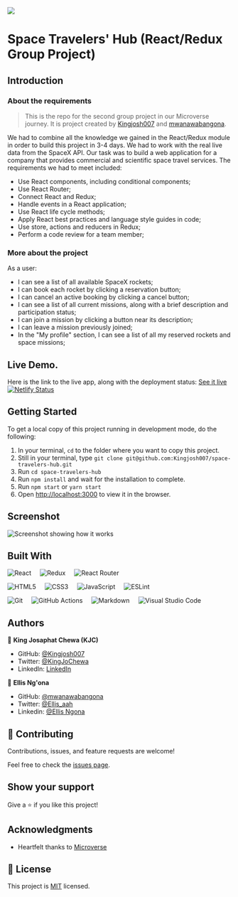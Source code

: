 ![](https://img.shields.io/badge/Microverse-blueviolet)

# Space Travelers' Hub (React/Redux Group Project)

## Introduction

### About the requirements

> This is the repo for the second group project in our Microverse journey. It is project created by [Kingjosh007](https://github.com/Kingjosh007) and [mwanawabangona](https://github.com/mwanawabangona).


We had to combine all the knowledge we gained in the React/Redux module in order to build this project in 3-4 days. We had to work with the real live data from the SpaceX API. Our task was to build a web application for a company that provides commercial and scientific space travel services. The requirements we had to meet included: 

- Use React components, including conditional components;
- Use React Router;
- Connect React and Redux;
- Handle events in a React application;
- Use React life cycle methods;
- Apply React best practices and language style guides in code;
- Use store, actions and reducers in Redux;
- Perform a code review for a team member;


### More about the project

As a user: 

- I can see a list of all available SpaceX rockets;
- I can book each rocket by clicking a reservation button;
- I can cancel an active booking by clicking a cancel button;
- I can see a list of all current missions, along with a brief description and participation status;
- I can join a mission by clicking a button near its description;
- I can leave a mission previously joined;
- In the "My profile" section, I can see a list of all my reserved rockets and space missions;

## Live Demo.

Here is the link to the live app, along with the deployment status: [See it live](https://space-travelers-hub-1.netlify.app/) [![Netlify Status](https://api.netlify.com/api/v1/badges/86126481-bc40-430d-a5ed-3f17b332c499/deploy-status)](https://app.netlify.com/sites/space-travelers-hub-1/deploys)

## Getting Started

To get a local copy of this project running in development mode, do the following: 

1. In your terminal, `cd` to the folder where you want to copy this project.
2. Still in your terminal, type `git clone git@github.com:Kingjosh007/space-travelers-hub.git`
3. Run `cd space-travelers-hub`
4. Run `npm install` and wait for the installation to complete.
5. Run `npm start` or `yarn start`
6. Open [http://localhost:3000](http://localhost:3000) to view it in the browser.


## Screenshot

![Screenshot showing how it works](screenshots/app.gif)

## Built With

![React](https://img.shields.io/badge/react-%2320232a.svg?style=for-the-badge&logo=react&logoColor=%2361DAFB) &nbsp; &nbsp; ![Redux](https://img.shields.io/badge/redux-%23593d88.svg?style=for-the-badge&logo=redux&logoColor=white) &nbsp; &nbsp; ![React Router](https://img.shields.io/badge/React_Router-CA4245?style=for-the-badge&logo=react-router&logoColor=white) &nbsp; &nbsp; 

![HTML5](https://img.shields.io/badge/html5-%23E34F26.svg?style=for-the-badge&logo=html5&logoColor=white) &nbsp; &nbsp; ![CSS3](https://img.shields.io/badge/css3-%231572B6.svg?style=for-the-badge&logo=css3&logoColor=white) &nbsp; &nbsp; ![JavaScript](https://img.shields.io/badge/javascript-%23323330.svg?style=for-the-badge&logo=javascript&logoColor=%23F7DF1E) &nbsp; &nbsp; ![ESLint](https://img.shields.io/badge/ESLint-4B3263?style=for-the-badge&logo=eslint&logoColor=white)


![Git](https://img.shields.io/badge/git-%23F05033.svg?style=for-the-badge&logo=git&logoColor=white) &nbsp; &nbsp; ![GitHub Actions](https://img.shields.io/badge/githubactions-%232671E5.svg?style=for-the-badge&logo=githubactions&logoColor=white) &nbsp; &nbsp; ![Markdown](https://img.shields.io/badge/markdown-%23000000.svg?style=for-the-badge&logo=markdown&logoColor=white) &nbsp; &nbsp; ![Visual Studio Code](https://img.shields.io/badge/Visual%20Studio%20Code-0078d7.svg?style=for-the-badge&logo=visual-studio-code&logoColor=white) 


## Authors

👤 **King Josaphat Chewa (KJC)**

- GitHub: [@Kingjosh007](https://github.com/Kingjosh007)
- Twitter: [@KingJoChewa](https://twitter.com/KingJoChewa)
- LinkedIn: [LinkedIn](https://www.linkedin.com/in/king-josaphat-chewa-aa154011b/)

👤 **Ellis Ng'ona**

- GitHub: [@mwanawabangona](https://github.com/mwanawabangona)
- Twitter: [@Ellis_aah](https://twitter.com/Ellis_aah)
- Linkedin: [@Ellis Ngona](https://www.linkedin.com/in/ellis-ng-ona-50a600152/)

## 🤝 Contributing

Contributions, issues, and feature requests are welcome!

Feel free to check the [issues page](../../issues/).

## Show your support

Give a ⭐️ if you like this project!

## Acknowledgments

- Heartfelt thanks to [Microverse](https://www.microverse.org/)

## 📝 License

This project is [MIT](./MIT.md) licensed.